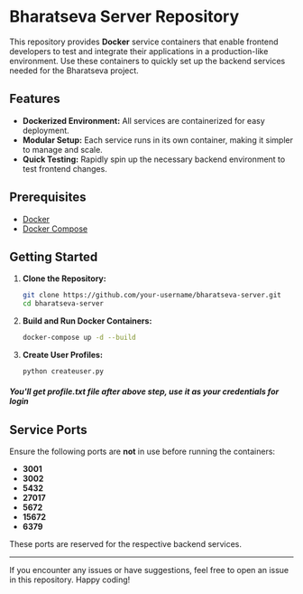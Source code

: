 # Bharatseva Server Repository

This repository provides **Docker** service containers that enable frontend developers to test and integrate their applications in a production-like environment. Use these containers to quickly set up the backend services needed for the Bharatseva project.

## Features

- **Dockerized Environment:** All services are containerized for easy deployment.
- **Modular Setup:** Each service runs in its own container, making it simpler to manage and scale.
- **Quick Testing:** Rapidly spin up the necessary backend environment to test frontend changes.

## Prerequisites

- [Docker](https://www.docker.com/get-started)
- [Docker Compose](https://docs.docker.com/compose/install/)

## Getting Started

1. **Clone the Repository:**

    ```bash
    git clone https://github.com/your-username/bharatseva-server.git
    cd bharatseva-server
    ```

2. **Build and Run Docker Containers:**

    ```bash
    docker-compose up -d --build
    ```

3. **Create User Profiles:**

    ```bash
    python createuser.py
    ```

##### You'll get profile.txt file after above step, use it as your credentials for login

## Service Ports

Ensure the following ports are **not** in use before running the containers:

- **3001**
- **3002**
- **5432**
- **27017**
- **5672**
- **15672**
- **6379**

These ports are reserved for the respective backend services.

---

If you encounter any issues or have suggestions, feel free to open an issue in this repository. Happy coding!
